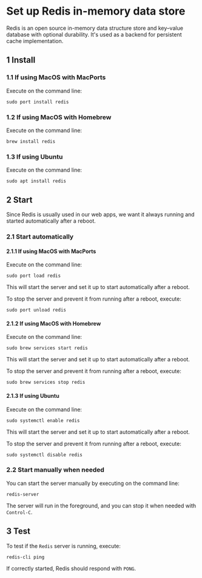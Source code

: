 # Set up Redis in-memory data store

Redis is an open source in-memory data structure store and key–value database
with optional durability. It's used as a backend for persistent cache
implementation.

## 1 Install

### 1.1 If using MacOS with MacPorts

Execute on the command line:

```console
sudo port install redis
```

### 1.2 If using MacOS with Homebrew

Execute on the command line:

```console
brew install redis
```

### 1.3 If using Ubuntu

Execute on the command line:

```console
sudo apt install redis
```

## 2 Start

Since Redis is usually used in our web apps, we want it always running and
started automatically after a reboot.

### 2.1 Start automatically

#### 2.1.1 If using MacOS with MacPorts

Execute on the command line:

```console
sudo port load redis
```

This will start the server and set it up to start automatically after a reboot.

To stop the server and prevent it from running after a reboot, execute:

```console
sudo port unload redis
```

#### 2.1.2 If using MacOS with Homebrew

Execute on the command line:

```console
sudo brew services start redis
```

This will start the server and set it up to start automatically after a reboot.

To stop the server and prevent it from running after a reboot, execute:

```console
sudo brew services stop redis
```

#### 2.1.3 If using Ubuntu

Execute on the command line:

```console
sudo systemctl enable redis
```

This will start the server and set it up to start automatically after a reboot.

To stop the server and prevent it from running after a reboot, execute:

```console
sudo systemctl disable redis
```

### 2.2 Start manually when needed

You can start the server manually by executing on the command line:

```console
redis-server
```

The server will run in the foreground, and you can stop it when needed with
`Control-C`.

## 3 Test

To test if the `Redis` server is running, execute:

```console
redis-cli ping
```

If correctly started, Redis should respond with `PONG`.
